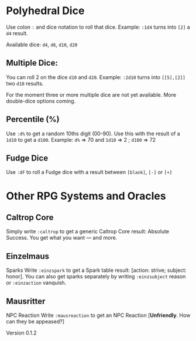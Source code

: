 # Polyhedral Dice
Use colon `:` and dice notation to roll that dice. 
Example: `:1d4` turns into `[2]` a `d4` result.

Available dice: `d4`, `d6`, `d10`, `d20`

## Multiple Dice:

You can roll 2 on the dice `d10` and `d20`.
Example: `:2d10` turns into `[[5],[2]]` two `d10` results.

For the moment three or more multiple dice are not yet available. More double-dice options coming.


## Percentile (%)
Use `:d%` to get a random 10ths digit (00-90). 
Use this with the result of a `1d10` to get a `d100`.
Example: `d%` => 70 and `1d10` => 2 ; `d100` => 72 

## Fudge Dice
Use `:dF` to roll a Fudge dice with a result between `[blank]`, `[-]` or `[+]`

# Other RPG Systems and Oracles

## Caltrop Core
Simply write `:caltrop` to get a generic Caltrop Core result: Absolute Success. You get what you want — and more.

## Einzelmaus
Sparks
Write `:einzspark` to get a Spark table result: [action: strive; subject: honor].
You can also get sparks separately by writing `:einzsubject` reason or `:einzaction` vanquish.

## Mausritter
NPC Reaction
Write `:mausreaction` to get an NPC Reaction [**Unfriendly**. How can they be appeased?]


Version 0.1.2
